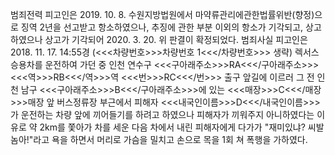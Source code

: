 범죄전력
피고인은 2019. 10. 8. 수원지방법원에서 마약류관리에관한법률위반(향정)으로 징역 2년을 선고받고 항소하였으나, 추징에 관한 부분 이외의 항소가 기각되고, 상고하였으나 상고가 기각되어 2020. 3. 20. 위 판결이 확정되었다.
범죄사실
피고인은 2018. 11. 17. 14:55경 (<<<차량번호>>>차량번호 1<<</차량번호>>>  생략) 렉서스 승용차를 운전하여 가던 중 인천 연수구 <<<구아래주소>>>RA<<</구아래주소>>> <<<역>>>RB<<</역>>>역 <<<번>>>RC<<</번>>> 출구 앞길에 이르러 그 전 인천 남구 <<<구아래주소>>>B<<</구아래주소>>>에 있는 <<<매장>>>C<<</매장>>>매장 앞 버스정류장 부근에서 피해자 <<<내국인이름>>>D<<</내국인이름>>>가 운전하는 차량 앞에 끼어들기를 하려고 하였으나 피해자가 끼워주지 아니하였다는 이유로 약 2km를 쫓아가 차를 세운 다음 차에서 내린 피해자에게 다가가 "재미있냐? 씨발놈아!"라고 욕을 하면서 머리로 가슴을 밀치고 손으로 목을 1회 쳐 폭행을 가하였다.
